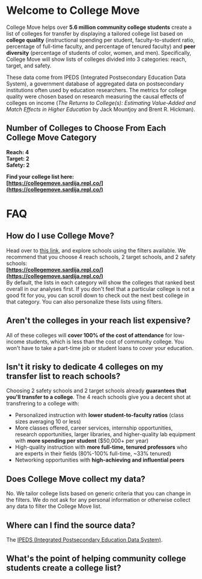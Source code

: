 # Welcome to College Move

College Move helps over **5.6 million community college students** create a list of colleges for transfer by displaying a tailored college list based on **college quality** (instructional spending per student, faculty-to-student ratio, percentage of full-time faculty, and percentage of	tenured faculty) and **peer diversity** (percentage of students of color, women, and men). Specifically, College Move will show lists of colleges divided into 3 categories: reach, target, and safety.

These data come from IPEDS (Integrated Postsecondary Education Data System), a government database of aggregated data on postsecondary institutions often used by education researchers. The metrics for college quality were chosen based on research measuring the causal effects of colleges on income (*The Returns to College(s): Estimating Value-Added and Match Effects in Higher Education* by Jack Mountjoy and Brent R. Hickman).

## Number of Colleges to Choose From Each College Move Category  
**Reach: 4**  
**Target: 2**  
**Safety: 2**

**Find your college list here:**  
**[https://collegemove.sardija.repl.co/](https://collegemove.sardija.repl.co/)**

# FAQ

## How do I use College Move?
Head over to [this link](https://collegemove.sardija.repl.co/), and explore schools using the filters available. We recommend that you  choose 4 reach schools, 2 target schools, and 2 safety schools:  
**[https://collegemove.sardija.repl.co/](https://collegemove.sardija.repl.co/)**  
By default, the lists in each category will show the colleges that ranked best overall in our analyses first. If you don't feel that a particular college is not a good fit for you, you can scroll down to check out the next best college in that category. You can also personalize these lists using filters.

## Aren't the colleges in your reach list expensive?

All of these colleges will **cover 100% of the cost of attendance** for low-income students, which is less than the cost of community college. You won't have to take a part-time job or student loans to cover your education.

## Isn't it risky to dedicate 4 colleges on my transfer list to reach schools?

Choosing 2 safety schools and 2 target schools already **guarantees that you'll transfer to a college**. The 4 reach schools give you a decent shot at transfrering to a college with:
 - Personalized instruction with **lower student-to-faculty ratios** (class sizes averaging 10 or less)
 - More classes offered, career services, internship opportunities, research opportunities, larger libraries, and higher-quality lab equipment with **more spending per student** ($50,000+ per year)
 - High-quality instruction with **more full-time, tenured professors** who are experts in their fields (80%-100% full-time, ~33% tenured)
 - Networking opportunities with **high-achieving and influential peers**

## Does College Move collect my data?
No. We tailor college lists based on generic criteria that you can change in the filters. We do not ask for any personal information or otherwise collect any data to filter the College Move list.
 
## Where can I find the source data?
The [IPEDS (Integrated Postsecondary Education Data System)](https://nces.ed.gov/ipeds/datacenter/InstitutionByName.aspx?goToReportId=1).

## What's the point of helping community college students create a college list?
